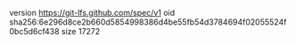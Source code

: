 version https://git-lfs.github.com/spec/v1
oid sha256:6e296d8ce2b660d5854998386d4be55fb54d3784694f02055524f0bc5d6cf438
size 17272
